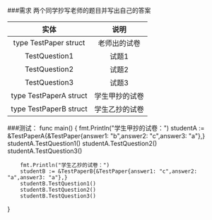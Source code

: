 ###需求
两个同学抄写老师的题目并写出自己的答案

实体 | 说明
:---: | :---:
type TestPaper struct | 老师出的试卷
TestQuestion1 | 试题1
TestQuestion2 | 试题2
TestQuestion3 | 试题3
type TestPaperA struct | 学生甲抄的试卷
type TestPaperB struct | 学生乙抄的试卷

###测试：
    func main()  {
        fmt.Println("学生甲抄的试卷：")
        studentA := &TestPaperA{&TestPaper{answer1: "b",answer2: "c",answer3: "a"},}
        studentA.TestQuestion1()
        studentA.TestQuestion2()
        studentA.TestQuestion3()
    
        fmt.Println("学生乙抄的试卷：")
        studentB := &TestPaperB{&TestPaper{answer1: "c",answer2: "a",answer3: "a"},}
        studentB.TestQuestion1()
        studentB.TestQuestion2()
        studentB.TestQuestion3()

}
